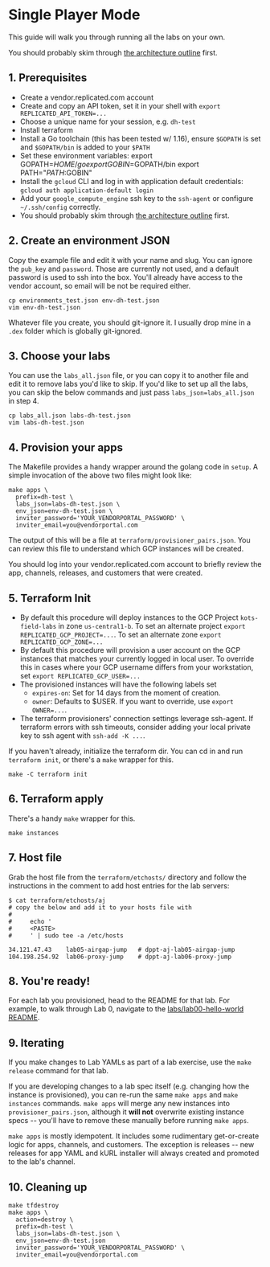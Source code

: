 Single Player Mode
======================


This guide will walk you through running all the labs on your own.

You should probably skim through [the architecture outline](./01-architecture.md) first.

## 1. Prerequisites

* Create a vendor.replicated.com account
* Create and copy an API token, set it in your shell with `export REPLICATED_API_TOKEN=...`
* Choose a unique name for your session, e.g. `dh-test`
* Install terraform
* Install a Go toolchain (this has been tested w/ 1.16), ensure `$GOPATH` is set and `$GOPATH/bin` is added to your `$PATH` 
* Set these environment variables: 
export GOPATH=$HOME/go
export GOBIN=$GOPATH/bin
export PATH="$PATH:$GOBIN"
* Install the `gcloud` CLI and log in with application default credentials: `gcloud auth application-default login`
* Add your `google_compute_engine` ssh key to the `ssh-agent` or configure `~/.ssh/config` correctly.
* You should probably skim through [the architecture outline](./01-architecture.md) first.

## 2. Create an environment JSON

Copy the example file and edit it with your name and slug.
You can ignore the `pub_key` and `password`. Those are currently not used, and a default password is used to ssh into the box. 
You'll already have access to the vendor account, so email will be not be required either.

```
cp environments_test.json env-dh-test.json
vim env-dh-test.json
```

Whatever file you create, you should git-ignore it. 
I usually drop mine in a `.dex` folder which is globally git-ignored.

## 3. Choose your labs

You can use the `labs_all.json` file, or you can copy it to another file and edit it to remove labs you'd like to skip.
If you'd like to set up all the labs, you can skip the below commands and just pass `labs_json=labs_all.json` in step 4.

```
cp labs_all.json labs-dh-test.json
vim labs-dh-test.json
```

## 4. Provision your apps

The Makefile provides a handy wrapper around the golang code in `setup`. 
A simple invocation of the above two files might look like:

```shell
make apps \
  prefix=dh-test \
  labs_json=labs-dh-test.json \
  env_json=env-dh-test.json \
  inviter_password='YOUR_VENDORPORTAL_PASSWORD' \
  inviter_email=you@vendorportal.com 
```

The output of this will be a file at `terraform/provisioner_pairs.json`.
You can review this file to understand which GCP instances will be created.

You should log into your vendor.replicated.com account to briefly review the app, channels, releases, and customers that were created.

## 5. Terraform Init

* By default this procedure will deploy instances to the GCP Project `kots-field-labs` in zone `us-central1-b`. To set an alternate project `export REPLICATED_GCP_PROJECT=...`. To set an alternate zone `export REPLICATED_GCP_ZONE=...`
* By default this procedure will provision a user account on the GCP instances that matches your currently logged in local user. To override this in cases where your GCP username differs from your workstation, set `export REPLICATED_GCP_USER=...`
* The provisioned instances will have the following labels set
    * `expires-on`: Set for 14 days from the moment of creation.
    * `owner`: Defaults to $USER. If you want to override, use `export OWNER=...`.
* The terraform provisioners' connection settings leverage ssh-agent. If terraform errors with ssh timeouts, consider adding your local private key to ssh agent with `ssh-add -K ...`.

If you haven't already, initialize the terraform dir. You can cd in and run `terraform init`, or there's a `make` wrapper for this.

```shell
make -C terraform init
```

## 6. Terraform apply

There's a handy `make` wrapper for this.

```shell
make instances
```

## 7. Host file

Grab the host file from the `terraform/etchosts/` directory and follow the instructions in the comment to add host entries for the lab servers:

```text
$ cat terraform/etchosts/aj
# copy the below and add it to your hosts file with
#
#     echo '
#     <PASTE>
#     ' | sudo tee -a /etc/hosts

34.121.47.43	lab05-airgap-jump	# dppt-aj-lab05-airgap-jump
104.198.254.92	lab06-proxy-jump	# dppt-aj-lab06-proxy-jump
```

## 8. You're ready!

For each lab you provisioned, head to the README for that lab. 
For example, to walk through Lab 0, navigate to the [labs/lab00-hello-world README](../labs/lab00-hello-world).

## 9. Iterating

If you make changes to Lab YAMLs as part of a lab exercise, use the `make release` command for that lab.

If you are developing changes to a lab spec itself (e.g. changing how the instance is provisioned), you can re-run the
same `make apps` and `make instances` commands. `make apps` will merge any new instances into `provisioner_pairs.json`, although
it **will not** overwrite existing instance specs -- you'll have to remove these manually before running `make apps`.

`make apps` is mostly idempotent. It includes some rudimentary get-or-create logic for apps, channels, and customers. 
The exception is releases -- new releases for app YAML and kURL installer will always created and promoted to the lab's channel.

## 10. Cleaning up

```shell
make tfdestroy
make apps \
  action=destroy \
  prefix=dh-test \
  labs_json=labs-dh-test.json \
  env_json=env-dh-test.json
  inviter_password='YOUR_VENDORPORTAL_PASSWORD' \
  inviter_email=you@vendorportal.com 
```
